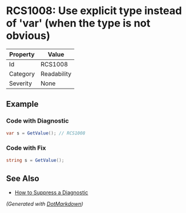 # RCS1008: Use explicit type instead of 'var' \(when the type is not obvious\)

| Property | Value       |
| -------- | ----------- |
| Id       | RCS1008     |
| Category | Readability |
| Severity | None        |

## Example

### Code with Diagnostic

```csharp
var s = GetValue(); // RCS1008
```

### Code with Fix

```csharp
string s = GetValue();
```

## See Also

* [How to Suppress a Diagnostic](../HowToConfigureAnalyzers.md#how-to-suppress-a-diagnostic)


*\(Generated with [DotMarkdown](http://github.com/JosefPihrt/DotMarkdown)\)*
